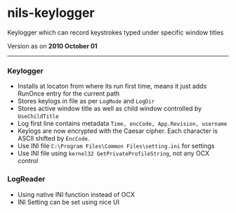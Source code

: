 # nils-keylogger
Keylogger which can record keystrokes typed under specific window titles

Version as on **2010 October 01**

--------------------------

### Keylogger
- Installs at locaton from where its run first time, means it just adds RunOnce entry for the current path
- Stores keylogs in file as per `LogMode` and `LogDir`
- Stores active window title as well as child window controlled by `UseChildTitle`
- Log first line contains metadata `Time, encCode, App.Revision, username`
- Keylogs are now encrypted with the Caesar cipher. Each character is ASCII shifted by `EncCode`.
- Use INI file `C:\Program Files\Common Files\setting.ini` for settings
- Use INI file using `kernel32 GetPrivateProfileString`, not any OCX control

### LogReader
- Using native INI function instead of OCX
- INI Setting can be set using nice UI
